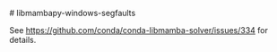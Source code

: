 # libmambapy-windows-segfaults

See https://github.com/conda/conda-libmamba-solver/issues/334 for details.
